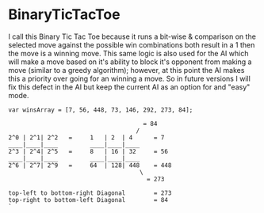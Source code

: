 # BinaryTicTacToe
I call this Binary Tic Tac Toe because it runs a bit-wise & comparison on the selected move against the possible win combinations
both result in a 1 then the move is a winning move. This same logic is also used for the AI which will make a move based on it's ability
to block it's opponent from making a move (similar to a greedy algorithm); however, at this point the AI makes this a priority over going
for an winning a move. So in future versions I will fix this defect in the AI but keep the current AI as an option for and "easy" mode.
```
var winsArray = [7, 56, 448, 73, 146, 292, 273, 84];

                                      = 84
                                    /
2^0 | 2^1| 2^2   =     1   | 2  | 4      = 7
____|____|____         ____|____|____
2^3 | 2^4| 2^5   =     8   | 16 | 32     = 56        
____|____|____         ____|____|____
2^6 | 2^7| 2^9   =     64  | 128| 448    = 448
                                     \
                                       = 273

top-left to bottom-right Diagonal        = 273
top-right to bottom-left Diagonal        = 84   
`
